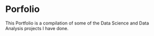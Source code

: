 # Porfolio
This Portfolio is a compilation of some of the Data Science and Data Analysis projects I have done.
